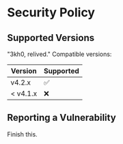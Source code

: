 # Security Policy

## Supported Versions

"3kh0, relived." Compatible versions:

| Version | Supported          |
| ------- | ------------------ |
| v4.2.x   | :white_check_mark: |
| < v4.1.x   | :x:                |

## Reporting a Vulnerability

Finish this.
